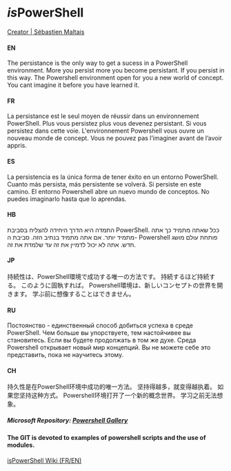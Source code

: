 # *is*PowerShell
[logo]: http://www.ispower.net/wp-content/uploads/2020/06/atome.png

[Creator | Sébastien Maltais](https://www.linkedin.com/in/sebastienmaltais/)

#### EN
The persistance is the only way to get a sucess in a PowerShell environment. More you persist more you become persistant. If you persist in this way. The Powershell environment open for you a new world of concept. You cant imagine it before you have learned it.

#### FR
La persistance est le seul moyen de réussir dans un environnement PowerShell. Plus vous persistez plus vous devenez persistant. Si vous persistez dans cette voie. L'environnement Powershell vous ouvre un nouveau monde de concept. Vous ne pouvez pas l’imaginer avant de l’avoir appris.

#### ES
La persistencia es la única forma de tener éxito en un entorno PowerShell. Cuanto más persista, más persistente se volverá. Si persiste en este camino. El entorno Powershell abre un nuevo mundo de conceptos. No puedes imaginarlo hasta que lo aprendas.

#### HB
התמדה היא הדרך היחידה להצליח בסביבת PowerShell. ככל שאתה מתמיד כך אתה מתמיד יותר. אם אתה מתמיד בנתיב הזה. סביבת ה- Powershell פותחת עולם מושג חדש. אתה לא יכול לדמיין את זה עד שלמדת את זה.

#### JP
持続性は、PowerShell環境で成功する唯一の方法です。 持続するほど持続する。 このように固執すれば。 Powershell環境は、新しいコンセプトの世界を開きます。 学ぶ前に想像することはできません。

#### RU
Постоянство - единственный способ добиться успеха в среде PowerShell. Чем больше вы упорствуете, тем настойчивее вы становитесь. Если вы будете продолжать в том же духе. Среда Powershell открывает новый мир концепций. Вы не можете себе это представить, пока не научитесь этому.

#### CH
持久性是在PowerShell环境中成功的唯一方法。 坚持得越多，就变得越执着。 如果您坚持这种方式。 Powershell环境打开了一个新的概念世界。 学习之前无法想象。

[logo]: https://raw.githubusercontent.com/PowerShell/PowerShell/master/assets/ps_black_64.svg?sanitize=true
##### Microsoft Repository: [Powershell Gallery](https://www.powershellgallery.com/)

#### The GIT is devoted to examples of powershell scripts and the use of modules.

[isPowerShell Wiki (FR/EN)](https://github.com/uTork/PowerShell/wiki)


